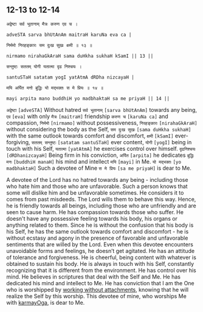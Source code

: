 ## 12-13 to 12-14


```shloka-sa
अद्वेष्टा सर्व भूतानाम् मैत्रः करुण एव च ।
```
```shloka-sa-hk
adveSTA sarva bhUtAnAm maitraH karuNa eva ca |
```
```shloka-sa
निर्ममो निरहङ्कारः सम दुःख सुखः क्षमी ॥ १३ ॥
```
```shloka-sa-hk
nirmamo nirahaGkAraH sama duHkha sukhaH kSamI || 13 ||
```

```shloka-sa
सन्तुष्टः सततम् योगी यतात्मा दृढ निश्चयः ।
```
```shloka-sa-hk
santuSTaH satatam yogI yatAtmA dRDha nizcayaH |
```
```shloka-sa
मयि अर्पित मनो बुद्धिः यो मद्भक्तः स मे प्रियः ॥ १४ ॥
```
```shloka-sa-hk
mayi arpita mano buddhiH yo madbhaktaH sa me priyaH || 14 ||
```

`अद्वेष्टा` `[adveSTA]` Without hatred `सर्व भूतानाम्` `[sarva bhUtAnAm]` towards any being, `एव` `[eva]` with only `मैत्रः` `[maitraH]` friendship `करुण च` `[karuNa ca]` and compassion, `निर्ममो` `[nirmamo]` without possessiveness, `निरहङ्कारः` `[nirahaGkAraH]` without considering the body as the Self, `सम दुःख सुखः` `[sama duHkha sukhaH]` with the same outlook towards comfort and discomfort, `क्षमी` `[kSamI]` ever-forgiving, `सततम् सन्तुष्टः` `[satatam santuSTaH]` ever content, `योगी` `[yogI]` being in touch with his Self, `यतात्मा` `[yatAtmA]` he exercises control over himself. `दृढनिश्चयः` `[dRDhanizcayaH]` Being firm in his conviction, `अर्पित` `[arpita]` he dedicates `बुद्धिः मनः` `[buddhiH manaH]` his mind and intellect `मयि` `[mayi]` in Me. `यो मद्भक्तः` `[yo madbhaktaH]` Such a devotee of Mine `स मे प्रियः` `[sa me priyaH]` is dear to Me.

A devotee of the Lord has no hatred towards any being - including those who hate him and those who are unfavorable. Such a person knows that some will dislike him and be unfavorable sometimes. He considers it to comes from past misdeeds. The Lord wills them to behave this way. 
Hence, he is friendly towards all beings, including those who are unfriendly and are seen to cause harm. He has compassion towards those who suffer. 
He doesn't have any possessive feeling towards his body, his organs or anything related to them. Since he is without the confusion that his body is his Self, he has the same outlook towards comfort and discomfort - he is without ecstasy and agony in the presence of favorable and unfavorable sentiments that are willed by the Lord. 
Even when this devotee encounters unavoidable forms and feelings, he doesn’t get agitated. He has an attitude of tolerance and forgiveness. He is cheerful, being content with whatever is obtained to sustain his body. 
He is always in touch with his Self, constantly recognizing that it is different from the environment. He has control over his mind. He believes in scriptures that deal with the Self and Me. 
He has dedicated his mind and intellect to Me. He has conviction that I am the One who is worshipped by [working without attachments](karmayoga), knowing that he will realize the Self by this worship. 
This devotee of mine, who worships Me with [karmayOga](karmayoga), is dear to Me.

